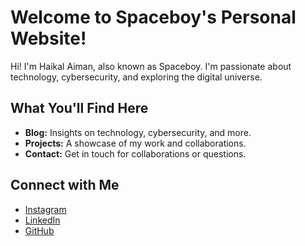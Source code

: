 # Welcome to Spaceboy's Personal Website!

Hi! I'm Haikal Aiman, also known as Spaceboy. I'm passionate about technology, cybersecurity, and exploring the digital universe.

## What You'll Find Here
- **Blog:** Insights on technology, cybersecurity, and more.
- **Projects:** A showcase of my work and collaborations.
- **Contact:** Get in touch for collaborations or questions.

## Connect with Me
- [Instagram](https://instagram.com/yourusername)
- [LinkedIn](https://linkedin.com/in/yourusername)
- [GitHub](https://github.com/yourusername)
